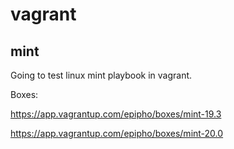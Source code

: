 # vagrant

## mint

Going to test linux mint playbook in vagrant.

Boxes:

<https://app.vagrantup.com/epipho/boxes/mint-19.3>

<https://app.vagrantup.com/epipho/boxes/mint-20.0>
